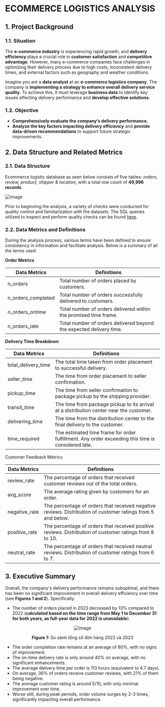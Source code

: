 # ECOMMERCE LOGISTICS ANALYSIS

## 1. Project Background

### 1.1. Situation

The **e-commerce industry** is experiencing rapid growth, and **delivery efficiency** plays a crucial role in **customer satisfaction** and **competitive advantage**. However, many e-commerce companies face challenges in optimizing their delivery process due to high costs, inconsistent delivery times, and external factors such as geography and weather conditions.

Imagine you are a **data analyst** at an **e-commerce logistics company**. The company is **implementing a strategy to enhance overall delivery service quality**. To achieve this, it must leverage **business data** to identify key issues affecting delivery performance and **develop effective solutions**.

### 1.2. Objective
- **Comprehensively evaluate the company’s delivery performance.**
- **Analyze the key factors impacting delivery efficiency** and **provide data-driven recommendations** to support future strategic improvements.

## 2. Data Structure and Related Metrics

### 2.1. Data Structure

Ecommerce logistic database as seen below consists of five tables: _orders, review, product, shipper & location_, with a total row count of **49,996 records**.

![image](https://github.com/user-attachments/assets/75cea9ce-071f-49f3-b6ba-947d801e4d2c)

Prior to beginning the analysis, a variety of checks were conducted for quality control and familiarization with the datasets. The SQL queries utilized to inspect and perform quality checks can be found [here](https://github.com/nqtien-020913/ecom_logistics_analysis/blob/main/SQL_ecom_logistic_cleaning.sql).

### 2.2. Data Metrics and Definitions

During the analysis process, various terms have been defined to ensure consistency in information and facilitate analysis. Below is a summary of all the terms used.

**Order Metrics**

| Data Metrics | Definitions |
|-------|-------|
| n_orders  | Total number of orders placed by customers.  |
| n_orders_completed | Total number of orders successfully delivered to customers.   |
| n_orders_ontime | Total number of orders delivered within the promised time frame. |
| n_orders_late | Total number of orders delivered beyond the expected delivery time. |

**Delivery Time Breakdown**

| Data Metrics | Definitions |
|-------|-------|
| total_delivery_time | The total time taken from order placement to successful delivery. |
| seller_time | The time from order placement to seller confirmation. |
| pickup_time | The time from seller confirmation to package pickup by the shipping provider. |
| transit_time | The time from package pickup to its arrival at a distribution center near the customer. |
| delivering_time | The time from the distribution center to the final delivery to the customer. |
| time_required | The estimated time frame for order fulfillment. Any order exceeding this time is considered late. |

Customer Feedback Metrics

| Data Metrics | Definitions |
|-------|-------|
| review_rate | The percentage of orders that received customer reviews out of the total orders. |
| avg_score | The average rating given by customers for an order. |
| negative_rate | The percentage of orders that received negative reviews. Distribution of customer ratings from 5 and below. |
| positive_rate | The percentage of orders that received positive reviews. Distribution of customer ratings from 8 to 10. |
| neutral_rate | The percentage of orders that received neutral reviews. Distribution of customer ratings from 6 to 7. |

## 3. Executive Summary

Overall, the company's delivery performance remains suboptimal, and there has been no significant improvement in overall delivery efficiency over time (see **Figures 1 and 2**). Specifically:

- The number of orders placed in 2023 decreased by 13% compared to 2022 (**calculated based on the time range from May 1 to December 31 for both years, as full-year data for 2022 is unavailable**).

<div align="center">
  
  ![image](https://github.com/user-attachments/assets/0471a1e0-2af8-40e2-a773-9a0ac9c361a1)
  
  **Figure 1:** So sánh tổng số đơn hàng 2022 và 2023

</div>

- The order completion rate remains at an average of 80%, with no signs of improvement.
- The on-time delivery rate is only around 40% on average, with no significant enhancements.
- The average delivery time per order is 113 hours (equivalent to 4.7 days).
- On average, 36% of orders receive customer reviews, with 21% of them being negative.
- The average customer rating is around 5/10, with only minimal improvement over time.
- Worse still, during peak periods, order volume surges by 2-3 times, significantly impacting overall performance.

